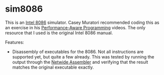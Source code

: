 # sim8086

This is an [Intel 8086](https://en.wikipedia.org/wiki/Intel_8086) simulator.
Casey Muratori recommended coding this as an exercise in his [Performance-Aware Programming](https://www.computerenhance.com/p/welcome-to-the-performance-aware) videos.
The only resource that I used is the original Intel 8086 manual.

Features:
- Disassembly of executables for the 8086. Not all instructions are supported yet, but quite a few already. This was tested by running the output through the [Netwide Assembler](https://www.nasm.us/) and verifying that the result matches the original executable exactly.
